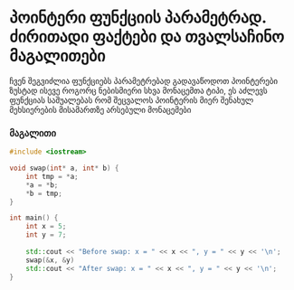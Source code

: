 # პოინტერი ფუნქციის პარამეტრად. ძირითადი ფაქტები და თვალსაჩინო მაგალითები

ჩვენ შეგვიძლია ფუნქციებს პარამეტრებად გადავაწოდოთ პოინტერები ზუსტად ისევე
როგორც ნებისმიერი სხვა მონაცემთა ტიპი, ეს აძლევს ფუნქციას საშუალებას რომ 
შეცვალოს პოინტერის მიერ შენახულ მეხსიერების მისამართზე არსებული მონაცემები

### მაგალითი
```cpp
#include <iostream>

void swap(int* a, int* b) {
    int tmp = *a;
    *a = *b;
    *b = tmp;
}

int main() {
    int x = 5;
    int y = 7;
    
    std::cout << "Before swap: x = " << x << ", y = " << y << '\n';
    swap(&x, &y)
    std::cout << "After swap: x = " << x << ", y = " << y << '\n';
}
```

